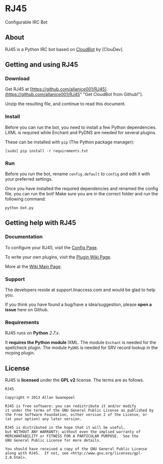 RJ45
====

Configurable IRC Bot

## About

RJ45 is a Python IRC bot based on [CloudBot](http://github.com/ClouDev/CloudBot) by [ClouDev].

## Getting and using RJ45

### Download

Get RJ45 at [https://github.com/allanice001/RJ45](https://github.com/allanice001/RJ45" "Get CloudBot from Github!").

Unzip the resulting file, and continue to read this document.

### Install

Before you can run the bot, you need to install a few Python dependencies. LXML is required while Enchant and PyDNS are needed for several plugins.


These can be installed with `pip` (The Python package manager):

    [sudo] pip install -r requirements.txt

### Run

Before you run the bot, rename `config.default` to `config` and edit it with your preferred settings.

Once you have installed the required dependencies and renamed the config file, you can run the bot! Make sure you are in the correct folder and run the following command:

`python bot.py`

## Getting help with RJ45

### Documentation

To configure your RJ45, visit the [Config Page](http://RJ45.linaccess.com/wiki/RJ45-ircconfig).

To write your own plugins, visit the [Plugin Wiki Page](http://RJ45.linaccess.com/wiki/RJ45-ircplugins).

More at the [Wiki Main Page](http://RJ45.linaccess.com/).

### Support

The developers reside at support.linaccess.com and would be glad to help you.

If you think you have found a bug/have a idea/suggestion, please **open a issue** here on Github.

### Requirements

RJ45 runs on **Python** *2.7.x*.

It **requires the Python module** lXML.
The module `Enchant` is needed for the spellcheck plugin.
The module `PyDNS` is needed for SRV record lookup in the mcping plugin.

## License

RJ45 is **licensed** under the **GPL v2** license. The terms are as follows.

    RJ45

    Copyright © 2013 Allan Swanepoel

    RJ45 is free software: you can redistribute it and/or modify
    it under the terms of the GNU General Public License as published by
    the Free Software Foundation, either version 2 of the License, or
    (at your option) any later version.

    RJ45 is distributed in the hope that it will be useful,
    but WITHOUT ANY WARRANTY; without even the implied warranty of
    MERCHANTABILITY or FITNESS FOR A PARTICULAR PURPOSE.  See the
    GNU General Public License for more details.

    You should have received a copy of the GNU General Public License
    along with RJ45.  If not, see <http://www.gnu.org/licenses/gpl-2.0.html>.

